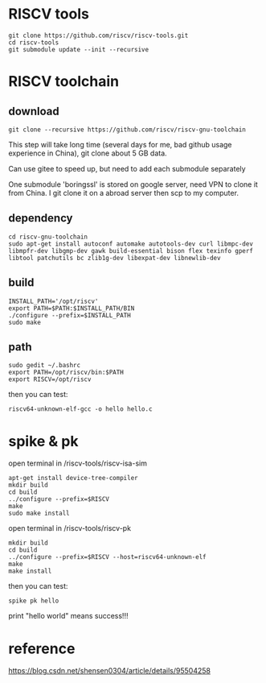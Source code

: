 # RISCV tools

    git clone https://github.com/riscv/riscv-tools.git  
    cd riscv-tools  
    git submodule update --init --recursive

# RISCV toolchain

## download

    git clone --recursive https://github.com/riscv/riscv-gnu-toolchain

This step will take long time (several days for me, bad github usage experience in China), git clone about 5 GB data.

Can use gitee to speed up, but need to add each submodule separately

One submodule 'boringssl' is stored on google server, need VPN to clone it from China. I git clone it on a abroad server then scp to my computer.

## dependency

    cd riscv-gnu-toolchain
    sudo apt-get install autoconf automake autotools-dev curl libmpc-dev libmpfr-dev libgmp-dev gawk build-essential bison flex texinfo gperf libtool patchutils bc zlib1g-dev libexpat-dev libnewlib-dev

## build

    INSTALL_PATH='/opt/riscv'
    export PATH=$PATH:$INSTALL_PATH/BIN
    ./configure --prefix=$INSTALL_PATH
    sudo make

## path

    sudo gedit ~/.bashrc
    export PATH=/opt/riscv/bin:$PATH
    export RISCV=/opt/riscv

then you can test:

    riscv64-unknown-elf-gcc -o hello hello.c

# spike & pk

open terminal in /riscv-tools/riscv-isa-sim

    apt-get install device-tree-compiler
    mkdir build
    cd build
    ../configure --prefix=$RISCV
    make
    sudo make install

open terminal in /riscv-tools/riscv-pk

    mkdir build
    cd build
    ../configure --prefix=$RISCV --host=riscv64-unknown-elf
    make
    make install

then you can test:

    spike pk hello

print "hello world" means success!!!

# reference

https://blog.csdn.net/shensen0304/article/details/95504258
